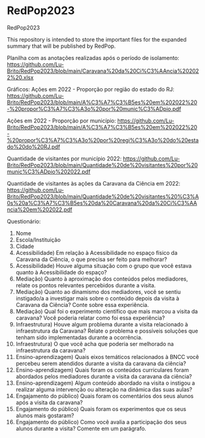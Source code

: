 # RedPop2023
RedPop2023

This repository is intended to store the important files for the expanded summary that will be published by RedPop.

Planilha com as anotações realizadas após o período de isolamento: https://github.com/Lu-Brito/RedPop2023/blob/main/Caravana%20da%20Ci%C3%AAncia%202022%20.xlsx

Gráficos:
Ações em 2022 - Proporção por região do estado do RJ: https://github.com/Lu-Brito/RedPop2023/blob/main/A%C3%A7%C3%B5es%20em%202022%20-%20propor%C3%A7%C3%A3o%20por%20munic%C3%ADpio.pdf

Ações em 2022 - Proporção por município: https://github.com/Lu-Brito/RedPop2023/blob/main/A%C3%A7%C3%B5es%20em%202022%20-%20propor%C3%A7%C3%A3o%20por%20regi%C3%A3o%20do%20estado%20do%20RJ.pdf

Quantidade de visitantes por município 2022: https://github.com/Lu-Brito/RedPop2023/blob/main/Quantidade%20de%20visitantes%20por%20munic%C3%ADpio%202022.pdf 

Quantidade de visitantes às ações da Caravana da Ciência em 2022: https://github.com/Lu-Brito/RedPop2023/blob/main/Quantidade%20de%20visitantes%20%C3%A0s%20a%C3%A7%C3%B5es%20da%20Caravana%20da%20Ci%C3%AAncia%20em%202022.pdf

Questionário:

1. Nome
2. Escola/Instituição
3. Cidade
4. Acessibilidade)  Em relação à Acessibilidade no espaço físico da Caravana da Ciência, o que precisa ser feito para melhorar?
5. Acessibilidade) Houve alguma situação com o grupo que você estava quanto à Acessibilidade do espaço? 
6. Mediação)  Quanto à aproximação dos conteúdos pelos mediadores, relate os pontos relevantes percebidos durante a visita.
7. Mediação)  Quanto ao dinamismo dos mediadores, você se sentiu instigado/a a investigar mais sobre o conteúdo depois da visita à Caravana da Ciência? Conte sobre essa experiência.
8. Mediação) Qual foi o experimento científico que mais marcou a visita da caravana? Você poderia relatar como foi essa experiência?
9. Infraestrutura) Houve algum problema durante a visita relacionado à infraestrutura da Caravana? Relate o problema e possíveis soluções que tenham sido implementadas durante a ocorrência.
10. Infraestrutura)  O que você acha que poderia ser melhorado na infraestrutura da caravana? 
11. Ensino-aprendizagem) Quais eixos temáticos relacionados à BNCC você percebeu serem atendidos durante a visita da caravana da ciência?
12. Ensino-aprendizagem) Quais foram os conteúdos curriculares foram abordados pelos mediadores durante a visita da caravana da ciência?
13. Ensino-aprendizagem) Algum conteúdo abordado na visita o instigou a realizar alguma intervenção ou alteração na dinâmica das suas aulas?
14. Engajamento do público) Quais foram os comentários dos seus alunos após a visita da caravana?
15. Engajamento do público) Quais foram os experimentos que os seus alunos mais gostaram?
16. Engajamento do público) Como você avalia a participação dos seus alunos durante a visita? Comente em um parágrafo.
